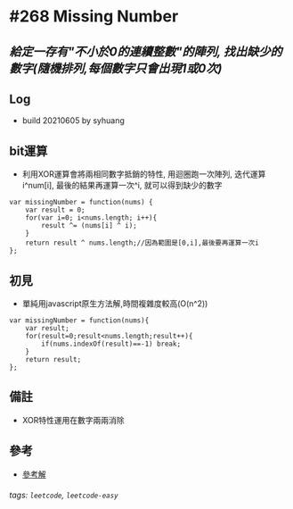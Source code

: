 # \#268 Missing Number
## *給定一存有"不小於0的連續整數"的陣列, 找出缺少的數字(隨機排列,每個數字只會出現1或0次)*
## Log
 - build 20210605 by syhuang

## bit運算
 - 利用XOR運算會將兩相同數字抵銷的特性, 用迴圈跑一次陣列, 迭代運算i^num[i], 最後的結果再運算一次^i, 就可以得到缺少的數字
```javascript=
var missingNumber = function(nums) {
    var result = 0;
    for(var i=0; i<nums.length; i++){
        result ^= (nums[i] ^ i);
    }
    return result ^ nums.length;//因為範圍是[0,i],最後要再運算一次i
};
```
## 初見
 - 單純用javascript原生方法解,時間複雜度較高(O(n^2))
```javascript=
var missingNumber = function(nums){
    var result;
    for(result=0;result<nums.length;result++){
        if(nums.indexOf(result)==-1) break;
    }
    return result;
};
```
## 備註
 - XOR特性運用在數字兩兩消除
## 參考
 - [參考解](https://leetcode.com/problems/missing-number/discuss/69791/4-Line-Simple-Java-Bit-Manipulate-Solution-with-Explaination)
###### tags: `leetcode`, `leetcode-easy`